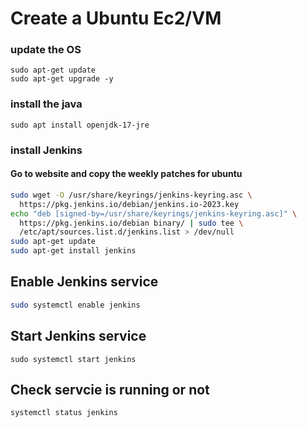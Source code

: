 # Create a Ubuntu Ec2/VM

### update the OS 
```shell
sudo apt-get update
sudo apt-get upgrade -y
```
### install the java
```shell
sudo apt install openjdk-17-jre
```

### install Jenkins
#### Go to website and copy the weekly patches for ubuntu
```bash
sudo wget -O /usr/share/keyrings/jenkins-keyring.asc \
  https://pkg.jenkins.io/debian/jenkins.io-2023.key
echo "deb [signed-by=/usr/share/keyrings/jenkins-keyring.asc]" \
  https://pkg.jenkins.io/debian binary/ | sudo tee \
  /etc/apt/sources.list.d/jenkins.list > /dev/null
sudo apt-get update
sudo apt-get install jenkins
```
## Enable Jenkins service
```bash
sudo systemctl enable jenkins
```

## Start Jenkins service
```
sudo systemctl start jenkins
```

## Check servcie is running or not
```
systemctl status jenkins
```

##
```
```

##
```
```

##
```
```


